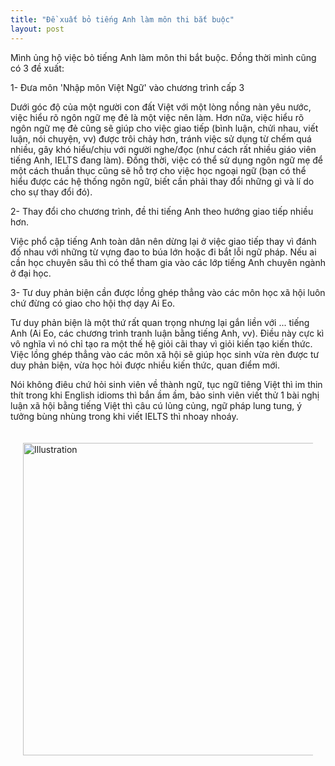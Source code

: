 ```yaml
---
title: "Đề xuất bỏ tiếng Anh làm môn thi bắt buộc"
layout: post
---
```

Mình ủng hộ việc bỏ tiếng Anh làm môn thi bắt buộc. Đồng thời mình cũng có 3 đề xuất:

1- Đưa môn 'Nhập môn Việt Ngữ' vào chương trình cấp 3 

Dưới góc độ của một người con đất Việt với một lòng nồng nàn yêu nước, việc hiểu rõ ngôn ngữ mẹ đẻ là một việc nên làm. Hơn nữa, việc hiểu rõ ngôn ngữ mẹ đẻ cũng sẽ giúp cho việc giao tiếp (bình luận, chửi nhau, viết luận, nói chuyện, vv) được trôi chảy hơn, tránh việc sử dụng từ chếm quá nhiều, gây khó hiểu/chịu với người nghe/đọc (như cách rất nhiều giáo viên tiếng Anh, IELTS đang làm). Đồng thời, việc có thể sử dụng ngôn ngữ mẹ để một cách thuần thục cũng sẽ hỗ trợ cho việc học ngoại ngữ (bạn có thể hiểu được các hệ thống ngôn ngữ, biết cần phải thay đổi những gì và lí do cho sự thay đổi đó).

2- Thay đổi cho chương trình, đề thi tiếng Anh theo hướng giao tiếp nhiều hơn.

Việc phổ cập tiếng Anh toàn dân nên dừng lại ở việc giao tiếp thay vì đánh đố nhau với những từ vựng đao to búa lớn hoặc đi bắt lỗi ngữ pháp. Nếu ai cần học chuyên sâu thì có thể tham gia vào các lớp tiếng Anh chuyên ngành ở đại học.

3- Tư duy phản biện cần được lồng ghép thẳng vào các môn học xã hội luôn chứ đừng có giao cho hội thợ dạy Ai Eo.

Tư duy phản biện là một thứ rất quan trọng nhưng lại gắn liền với ... tiếng Anh (Ai Eo, các chương trình tranh luận bằng tiếng Anh, vv). Điều này cực kì vô nghĩa vì nó chỉ tạo ra một thế hệ giỏi cãi thay vì giỏi kiến tạo kiến thức. Việc lồng ghép thẳng vào các môn xã hội sẽ giúp học sinh vừa rèn được tư duy phản biện, vừa học hỏi được nhiều kiến thức, quan điểm mới.


Nói không điêu chứ hỏi sinh viên về thành ngữ, tục ngữ tiêng Việt thì im thin thít trong khi English idioms thì bắn ầm ầm, bảo sinh viên viết thử 1 bài nghị luận xã hội bằng tiếng Việt thì câu cú lủng củng, ngữ pháp lung tung, ý tưởng bùng nhùng trong khi viết IELTS thì nhoay nhoáy.

<div style="display: flex; justify-content: center; padding: 20px;">
    <img src="{{ site.baseurl }}/assets/media/posts/2023-12-01-de-xuat-bo-tieng-anh-lam-mon-thi-bat-buoc.png" alt="Illustration" style="width: 500px; height: auto;">
</div>

